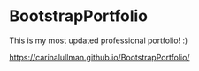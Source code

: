 # BootstrapPortfolio

This is my most updated professional portfolio! :)

https://carinalullman.github.io/BootstrapPortfolio/
